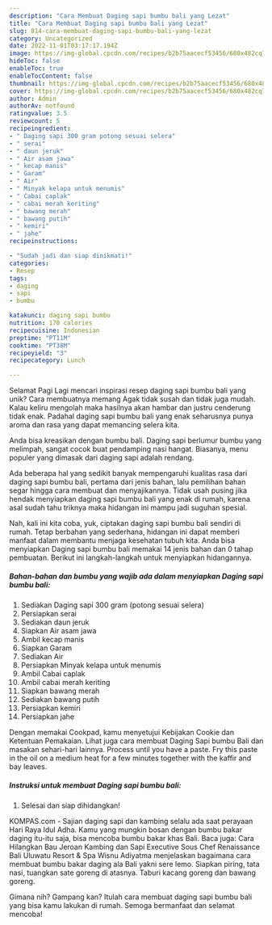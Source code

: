```yaml
---
description: "Cara Membuat Daging sapi bumbu bali yang Lezat"
title: "Cara Membuat Daging sapi bumbu bali yang Lezat"
slug: 814-cara-membuat-daging-sapi-bumbu-bali-yang-lezat
category: Uncategorized
date: 2022-11-01T03:17:17.194Z
image: https://img-global.cpcdn.com/recipes/b2b75aacecf53456/680x482cq70/daging-sapi-bumbu-bali-foto-resep-utama.jpg
hideToc: false
enableToc: true
enableTocContent: false
thumbnail: https://img-global.cpcdn.com/recipes/b2b75aacecf53456/680x482cq70/daging-sapi-bumbu-bali-foto-resep-utama.jpg
cover: https://img-global.cpcdn.com/recipes/b2b75aacecf53456/680x482cq70/daging-sapi-bumbu-bali-foto-resep-utama.jpg
author: Admin
authorAv: notfound
ratingvalue: 3.5
reviewcount: 5
recipeingredient:
- " Daging sapi 300 gram potong sesuai selera"
- " serai"
- " daun jeruk"
- " Air asam jawa"
- " kecap manis"
- " Garam"
- " Air"
- " Minyak kelapa untuk menumis"
- " Cabai caplak"
- " cabai merah keriting"
- " bawang merah"
- " bawang putih"
- " kemiri"
- " jahe"
recipeinstructions:

- "Sudah jadi dan siap dinikmati!"
categories:
- Resep
tags:
- daging
- sapi
- bumbu

katakunci: daging sapi bumbu 
nutrition: 170 calories
recipecuisine: Indonesian
preptime: "PT11M"
cooktime: "PT38M"
recipeyield: "3"
recipecategory: Lunch

---
```



Selamat Pagi Lagi mencari inspirasi resep daging sapi bumbu bali yang unik? Cara membuatnya memang Agak tidak susah dan tidak juga mudah. Kalau keliru mengolah maka hasilnya akan hambar dan justru cenderung tidak enak. Padahal daging sapi bumbu bali yang enak seharusnya punya aroma dan rasa yang dapat memancing selera kita.


Anda bisa kreasikan dengan bumbu bali. Daging sapi berlumur bumbu yang melimpah, sangat cocok buat pendamping nasi hangat. Biasanya, menu populer yang dimasak dari daging sapi adalah rendang.

Ada beberapa hal yang sedikit banyak mempengaruhi kualitas rasa dari daging sapi bumbu bali, pertama dari jenis bahan, lalu pemilihan bahan segar hingga cara membuat dan menyajikannya. Tidak usah pusing jika hendak menyiapkan daging sapi bumbu bali yang enak di rumah, karena asal sudah tahu triknya maka hidangan ini mampu jadi suguhan spesial.


Nah, kali ini kita coba, yuk, ciptakan daging sapi bumbu bali sendiri di rumah. Tetap berbahan yang sederhana, hidangan ini dapat memberi manfaat dalam membantu menjaga kesehatan tubuh kita. Anda bisa menyiapkan Daging sapi bumbu bali memakai 14 jenis bahan dan 0 tahap pembuatan. Berikut ini langkah-langkah untuk menyiapkan hidangannya.

<!--inarticleads1-->

##### Bahan-bahan dan bumbu yang wajib ada dalam menyiapkan Daging sapi bumbu bali:

1. Sediakan  Daging sapi 300 gram (potong sesuai selera)
1. Persiapkan  serai
1. Sediakan  daun jeruk
1. Siapkan  Air asam jawa
1. Ambil  kecap manis
1. Siapkan  Garam
1. Sediakan  Air
1. Persiapkan  Minyak kelapa untuk menumis
1. Ambil  Cabai caplak
1. Ambil  cabai merah keriting
1. Siapkan  bawang merah
1. Sediakan  bawang putih
1. Persiapkan  kemiri
1. Persiapkan  jahe


Dengan memakai Cookpad, kamu menyetujui Kebijakan Cookie dan Ketentuan Pemakaian. Lihat juga cara membuat Daging Sapi bumbu Bali dan masakan sehari-hari lainnya. Process until you have a paste. Fry this paste in the oil on a medium heat for a few minutes together with the kaffir and bay leaves. 

<!--inarticleads2-->

##### Instruksi untuk membuat Daging sapi bumbu bali:


1. Selesai dan siap dihidangkan!

KOMPAS.com - Sajian daging sapi dan kambing selalu ada saat perayaan Hari Raya Idul Adha. Kamu yang mungkin bosan dengan bumbu bakar daging itu-itu saja, bisa mencoba bumbu bakar khas Bali. Baca juga: Cara Hilangkan Bau Jeroan Kambing dan Sapi Executive Sous Chef Renaissance Bali Uluwatu Resort &amp; Spa Wisnu Adiyatma menjelaskan bagaimana cara membuat bumbu bakar daging ala Bali yakni sere lemo. Siapkan piring, tata nasi, tuangkan sate goreng di atasnya. Taburi kacang goreng dan bawang goreng. 

Gimana nih? Gampang kan? Itulah cara membuat daging sapi bumbu bali yang bisa kamu lakukan di rumah. Semoga bermanfaat dan selamat mencoba!
